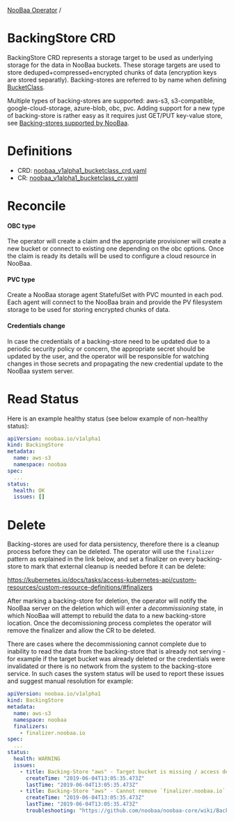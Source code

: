 [NooBaa Operator](../README.md) /
# BackingStore CRD

BackingStore CRD represents a storage target to be used as underlying storage for the data in NooBaa buckets.
These storage targets are used to store deduped+compressed+encrypted chunks of data (encryption keys are stored separatly).
Backing-stores are referred to by name when defining [BucketClass](bucket-class-crd.md).

Multiple types of backing-stores are supported: aws-s3, s3-compatible, google-cloud-storage, azure-blob, obc, pvc.
Adding support for a new type of backing-store is rather easy as it requires just GET/PUT key-value store, see [Backing-stores supported by NooBaa](https://github.com/noobaa/noobaa-core/tree/master/src/agent/block_store_services).


# Definitions

- CRD: [noobaa_v1alpha1_bucketclass_crd.yaml](../deploy/crds/noobaa_v1alpha1_backingstore_crd.yaml)
- CR: [noobaa_v1alpha1_bucketclass_cr.yaml](../deploy/crds/noobaa_v1alpha1_backingstore_cr.yaml)


# Reconcile

#### OBC type

The operator will create a claim and the appropriate provisioner will create a new bucket or connect to existing one depending on the obc options. Once the claim is ready its details will be used to configure a cloud resource in NooBaa.

#### PVC type

Create a NooBaa storage agent StatefulSet with PVC mounted in each pod. Each agent will connect to the NooBaa brain and provide the PV filesystem storage to be used for storing encrypted chunks of data.

#### Credentials change

In case the credentials of a backing-store need to be updated due to a periodic security policy or concern, the appropriate secret should be updated by the user, and the operator will be responsible for watching changes in those secrets and propagating the new credential update to the NooBaa system server.


# Read Status

Here is an example healthy status (see below example of non-healthy status):

```yaml
apiVersion: noobaa.io/v1alpha1
kind: BackingStore
metadata:
  name: aws-s3
  namespace: noobaa
spec:
  ...
status:
  health: OK
  issues: []
```


# Delete

Backing-stores are used for data persistency, therefore there is a cleanup process before they can be deleted.
The operator will use the `finalizer` pattern as explained in the link below, and set a finalizer on every backing-store to mark that external cleanup is needed before it can be delete:

https://kubernetes.io/docs/tasks/access-kubernetes-api/custom-resources/custom-resource-definitions/#finalizers

After marking a backing-store for deletion, the operator will notify the NooBaa server on the deletion which will enter a *decommissioning* state, in which NooBaa will attempt to rebuild the data to a new backing-store location. Once the decomissioning process completes the operator will remove the finalizer and allow the CR to be deleted.

There are cases where the decommissioning cannot complete due to inability to read the data from the backing-store that is already not serving - for example if the target bucket was already deleted or the credentials were invalidated or there is no network from the system to the backing-store service. In such cases the system status will be used to report these issues and suggest manual resolution for example:

```yaml
apiVersion: noobaa.io/v1alpha1
kind: BackingStore
metadata:
  name: aws-s3
  namespace: noobaa
  finalizers:
    - finalizer.noobaa.io
spec:
  ...
status:
  health: WARNING
  issues:
    - title: Backing-Store "aws" - Target bucket is missing / access denied
      createTime: "2019-06-04T13:05:35.473Z"
      lastTime: "2019-06-04T13:05:35.473Z"
    - title: Backing-Store "aws" - Cannot remove `finalizer.noobaa.io` to complete deletion until the data rebuild process completes
      createTime: "2019-06-04T13:05:35.473Z"
      lastTime: "2019-06-04T13:05:35.473Z"
      troubleshooting: "https://github.com/noobaa/noobaa-core/wiki/Backing-store-finalizer-troubleshooting"
```

